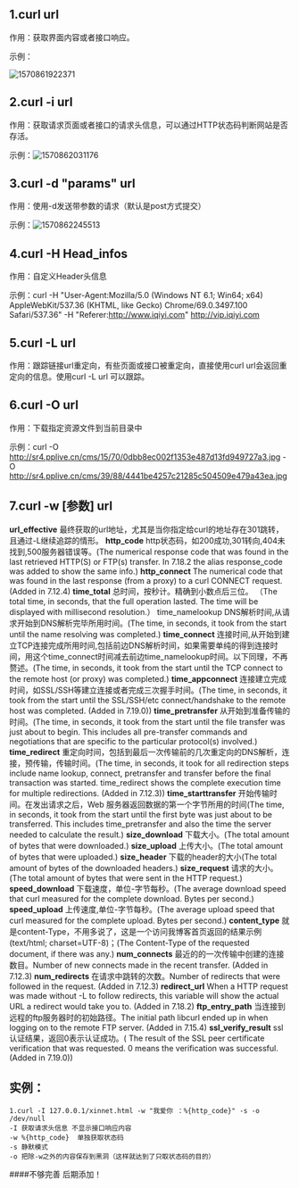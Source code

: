## 1.curl url

作用：获取界面内容或者接口响应。

示例：

![1570861922371](C:\Users\86155\Desktop\1570861922371.png)

## 2.curl -i url

作用：获取请求页面或者接口的请求头信息，可以通过HTTP状态码判断网站是否存活。

示例：![1570862031176](C:\Users\86155\Desktop\1570862031176.png)

## 3.curl -d "params" url

作用：使用-d发送带参数的请求（默认是post方式提交）

示例：![1570862245513](C:\Users\86155\Desktop\1570862245513.png)

## 4.curl -H Head_infos

作用：自定义Header头信息

示例：curl  -H  "User-Agent:Mozilla/5.0 (Windows NT 6.1; Win64; x64) AppleWebKit/537.36 (KHTML, like Gecko) Chrome/69.0.3497.100 Safari/537.36"  -H  "Referer:http://www.iqiyi.com"  http://vip.iqiyi.com

## 5.curl -L url

作用：跟踪链接url重定向，有些页面或接口被重定向，直接使用curl url会返回重定向的信息。使用curl -L url 可以跟踪。

## 6.curl -O url

作用：下载指定资源文件到当前目录中

示例：curl -O http://sr4.pplive.cn/cms/15/70/0dbb8ec002f1353e487d13fd949727a3.jpg  -O   http://sr4.pplive.cn/cms/39/88/4441be4257c21285c504509e479a43ea.jpg

## 7.curl -w [参数] url

**url_effective** 最终获取的url地址，尤其是当你指定给curl的地址存在301跳转，且通过-L继续追踪的情形。
**http_code** http状态码，如200成功,301转向,404未找到,500服务器错误等。(The numerical response code that was found in the last retrieved HTTP(S) or FTP(s) transfer. In 7.18.2 the alias response_code was added to show the same info.)
**http_connect** The numerical code that was found in the last response (from a proxy) to a curl CONNECT request. (Added in 7.12.4)
**time_total** 总时间，按秒计。精确到小数点后三位。 （The total time, in seconds, that the full operation lasted. The time will be displayed with millisecond resolution.）
time_namelookup DNS解析时间,从请求开始到DNS解析完毕所用时间。(The time, in seconds, it took from the start until the name resolving was completed.)
**time_connect** 连接时间,从开始到建立TCP连接完成所用时间,包括前边DNS解析时间，如果需要单纯的得到连接时间，用这个time_connect时间减去前边time_namelookup时间。以下同理，不再赘述。(The time, in seconds, it took from the start until the TCP connect to the remote host (or proxy) was completed.)
**time_appconnect** 连接建立完成时间，如SSL/SSH等建立连接或者完成三次握手时间。(The time, in seconds, it took from the start until the SSL/SSH/etc connect/handshake to the remote host was completed. (Added in 7.19.0))
**time_pretransfer** 从开始到准备传输的时间。(The time, in seconds, it took from the start until the file transfer was just about to begin. This includes all pre-transfer commands and negotiations that are specific to the particular protocol(s) involved.)
**time_redirect** 重定向时间，包括到最后一次传输前的几次重定向的DNS解析，连接，预传输，传输时间。(The time, in seconds, it took for all redirection steps include name lookup, connect, pretransfer and transfer before the final transaction was started. time_redirect shows the complete execution time for multiple redirections. (Added in 7.12.3))
**time_starttransfer** 开始传输时间。在发出请求之后，Web 服务器返回数据的第一个字节所用的时间(The time, in seconds, it took from the start until the first byte was just about to be transferred. This includes time_pretransfer and also the time the server needed to calculate the result.)
**size_download** 下载大小。(The total amount of bytes that were downloaded.)
**size_upload** 上传大小。(The total amount of bytes that were uploaded.)
**size_header** 下载的header的大小(The total amount of bytes of the downloaded headers.)
**size_request** 请求的大小。(The total amount of bytes that were sent in the HTTP request.)
**speed_download** 下载速度，单位-字节每秒。(The average download speed that curl measured for the complete download. Bytes per second.)
**speed_upload** 上传速度,单位-字节每秒。(The average upload speed that curl measured for the complete upload. Bytes per second.)
**content_type** 就是content-Type，不用多说了，这是一个访问我博客首页返回的结果示例(text/html; charset=UTF-8)；(The Content-Type of the requested document, if there was any.)
**num_connects** 最近的的一次传输中创建的连接数目。Number of new connects made in the recent transfer. (Added in 7.12.3)
**num_redirects** 在请求中跳转的次数。Number of redirects that were followed in the request. (Added in 7.12.3)
**redirect_url** When a HTTP request was made without -L to follow redirects, this variable will show the actual URL a redirect would take you to. (Added in 7.18.2)
**ftp_entry_path** 当连接到远程的ftp服务器时的初始路径。The initial path libcurl ended up in when logging on to the remote FTP server. (Added in 7.15.4)
**ssl_verify_result** ssl认证结果，返回0表示认证成功。( The result of the SSL peer certificate verification that was requested. 0 means the verification was successful. (Added in 7.19.0))





## 实例：



```shell
1.curl -I 127.0.0.1/xinnet.html -w "我爱你 ：%{http_code}" -s -o /dev/null
-I 获取请求头信息 不显示接口响应内容
-w %{http_code}  单独获取状态码
-s 静默模式
-o 把除-w之外的内容保存到黑洞（这样就达到了只取状态码的目的）
```







####不够完善  后期添加！

